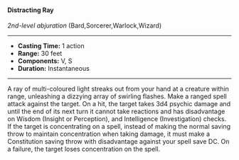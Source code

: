 #### Distracting Ray
*2nd-level abjuration* (Bard,Sorcerer,Warlock,Wizard)
___
- **Casting Time:** 1 action
- **Range:** 30 feet
- **Components:** V, S
- **Duration:** Instantaneous
---
A ray of multi-coloured light streaks out from your
hand at a creature within range, unleashing a
dizzying array of swirling flashes. Make a ranged
spell attack against the target. On a hit, the target
takes 3d4 psychic damage and until the end of its
next turn it cannot take reactions and has
disadvantage on Wisdom (Insight or Perception),
and Intelligence (Investigation) checks. If the target
is concentrating on a spell, instead of making the
normal saving throw to maintain concentration
when taking damage, it must make a Constitution
saving throw with disadvantage against your spell
save DC. On a failure, the target loses concentration
on the spell.
